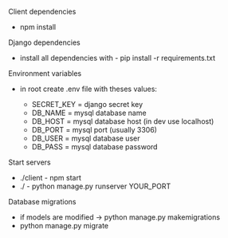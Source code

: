 Client dependencies

- npm install

Django dependencies

- install all dependencies with - pip install -r requirements.txt

Environment variables

- in root create .env file with theses values:

  - SECRET_KEY = django secret key
  - DB_NAME = mysql database name
  - DB_HOST = mysql database host (in dev use localhost)
  - DB_PORT = mysql port (usually 3306)
  - DB_USER = mysql database user
  - DB_PASS = mysql database password

Start servers

- ./client - npm start
- ./ - python manage.py runserver YOUR_PORT

Database migrations

- if models are modified -> python manage.py makemigrations
- python manage.py migrate
